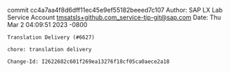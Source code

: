 commit cc4a7aa4f8d6dff11ec45e9ef55182beeed7c107
Author: SAP LX Lab Service Account <tmsatsls+github.com_service-tip-git@sap.com>
Date:   Thu Mar 2 04:09:51 2023 -0800

    Translation Delivery (#6627)
    
    chore: translation delivery
    
    Change-Id: I2622682c601f269ea13276f18cf05ca0aece2a18
